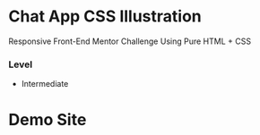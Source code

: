 # Chat App CSS Illustration

Responsive Front-End Mentor Challenge Using Pure HTML + CSS

### Level

- Intermediate

# Demo Site
